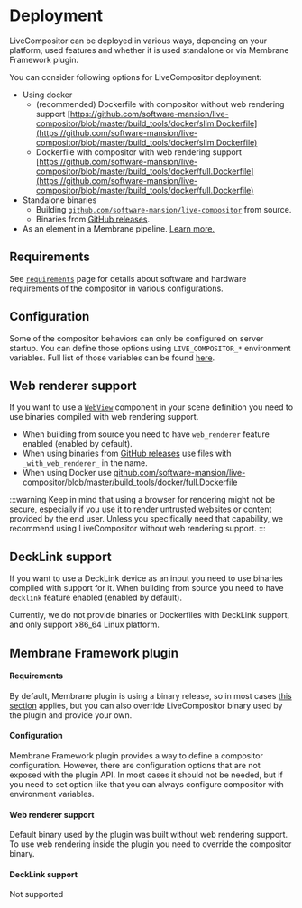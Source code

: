 # Deployment

LiveCompositor can be deployed in various ways, depending on your platform, used features and whether it is used standalone or via Membrane Framework plugin.

You can consider following options for LiveCompositor deployment:
- Using docker
  - (recommended) Dockerfile with compositor without web rendering support [https://github.com/software-mansion/live-compositor/blob/master/build_tools/docker/slim.Dockerfile](https://github.com/software-mansion/live-compositor/blob/master/build_tools/docker/slim.Dockerfile)
  - Dockerfile with compositor with web rendering support [https://github.com/software-mansion/live-compositor/blob/master/build_tools/docker/full.Dockerfile](https://github.com/software-mansion/live-compositor/blob/master/build_tools/docker/full.Dockerfile)
- Standalone binaries
  - Building [`github.com/software-mansion/live-compositor`](https://github.com/software-mansion/live-compositor) from source.
  - Binaries from [GitHub releases](https://github.com/software-mansion/live-compositor/releases).
- As an element in a Membrane pipeline. [Learn more.](#membrane-framework-plugin)

## Requirements

See [`requirements`](./requirements.md) page for details about software and hardware requirements of the compositor in various configurations.

## Configuration

Some of the compositor behaviors can only be configured on server startup. You can define those options using `LIVE_COMPOSITOR_*`
environment variables. Full list of those variables can be found [here](./configuration.md).

## Web renderer support

If you want to use a [`WebView`](../api/components/WebView.md) component in your scene definition you need to use binaries compiled
with web rendering support.
- When building from source you need to have `web_renderer` feature enabled (enabled by default).
- When using binaries from [GitHub releases](https://github.com/software-mansion/live-compositor/releases) use files with `_with_web_renderer_` in the name.
- When using Docker use [github.com/software-mansion/live-compositor/blob/master/build_tools/docker/full.Dockerfile](https://github.com/software-mansion/live-compositor/blob/master/build_tools/docker/full.Dockerfile)

:::warning
Keep in mind that using a browser for rendering might not be secure, especially if you use it to render untrusted websites
or content provided by the end user. Unless you specifically need that capability, we recommend using LiveCompositor without
web rendering support.
:::

## DeckLink support

If you want to use a DeckLink device as an input you need to use binaries compiled with support for it. When building from
source you need to have `decklink` feature enabled (enabled by default).

Currently, we do not provide binaries or Dockerfiles with DeckLink support, and only support x86_64 Linux platform.

## Membrane Framework plugin

#### Requirements

By default, Membrane plugin is using a binary release, so in most cases [this section](./requirements.md#binaries-from-github-releases)
applies, but you can also override LiveCompositor binary used by the plugin and provide your own.

#### Configuration

Membrane Framework plugin provides a way to define a compositor configuration. However, there are configuration options
that are not exposed with the plugin API. In most cases it should not be needed, but if you need to set option like that you can always
configure compositor with environment variables.

#### Web renderer support

Default binary used by the plugin was built without web rendering support. To use web rendering inside the plugin you need to override
the compositor binary.

#### DeckLink support

Not supported

